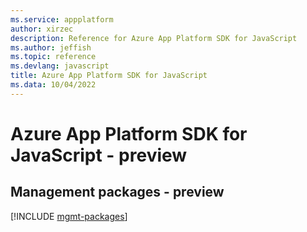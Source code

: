 ```yaml
---
ms.service: appplatform
author: xirzec
description: Reference for Azure App Platform SDK for JavaScript
ms.author: jeffish
ms.topic: reference
ms.devlang: javascript
title: Azure App Platform SDK for JavaScript
ms.data: 10/04/2022
---
```

# Azure App Platform SDK for JavaScript - preview

## Management packages - preview
[!INCLUDE [mgmt-packages](app-platform-mgmt-index.md)]